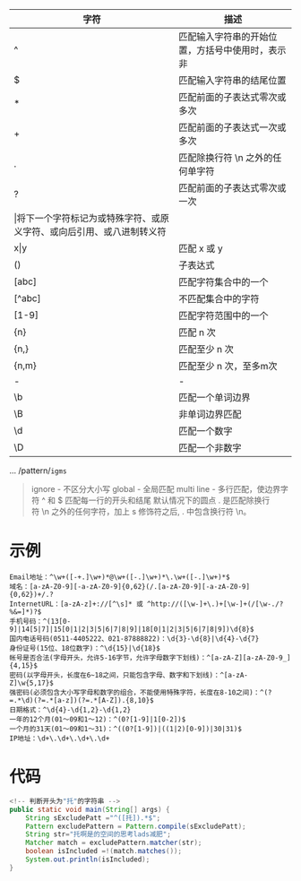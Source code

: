 |字符|描述|
|-|-|
|^|匹配输入字符串的开始位置，方括号中使用时，表示非|
|$|匹配输入字符串的结尾位置|
|\*|匹配前面的子表达式零次或多次|
|+|匹配前面的子表达式一次或多次|
|.|匹配除换行符 \\n 之外的任何单字符|
|?|匹配前面的子表达式零次或一次|
|\\|将下一个字符标记为或特殊字符、或原义字符、或向后引用、或八进制转义符|
|x\|y|匹配 x 或 y|
|()|子表达式|
|[abc]|匹配字符集合中的一个|
|\[^abc\]|不匹配集合中的字符|
|[1-9]|匹配字符范围中的一个|
|{n}|匹配 n 次|
|{n,}|匹配至少 n 次|
|{n,m}|匹配至少 n 次，至多m次|
|-|-|
|\\b|匹配一个单词边界|
|\\B|非单词边界匹配|
|\\d|匹配一个数字|
|\\D|匹配一个非数字|
...
/pattern/`igms`
  
>ignore - 不区分大小写
>global - 全局匹配
>multi line - 多行匹配，使边界字符 ^ 和 $ 匹配每一行的开头和结尾
>默认情况下的圆点 . 是匹配除换行符 \n 之外的任何字符，加上 s 修饰符之后, . 中包含换行符 \\n。

# 示例
```console
Email地址：^\w+([-+.]\w+)*@\w+([-.]\w+)*\.\w+([-.]\w+)*$
域名：[a-zA-Z0-9][-a-zA-Z0-9]{0,62}(/.[a-zA-Z0-9][-a-zA-Z0-9]{0,62})+/.?
InternetURL：[a-zA-z]+://[^\s]* 或 ^http://([\w-]+\.)+[\w-]+(/[\w-./?%&=]*)?$
手机号码：^(13[0-9]|14[5|7]|15[0|1|2|3|5|6|7|8|9]|18[0|1|2|3|5|6|7|8|9])\d{8}$
国内电话号码(0511-4405222、021-87888822)：\d{3}-\d{8}|\d{4}-\d{7}
身份证号(15位、18位数字)：^\d{15}|\d{18}$
帐号是否合法(字母开头，允许5-16字节，允许字母数字下划线)：^[a-zA-Z][a-zA-Z0-9_]{4,15}$
密码(以字母开头，长度在6~18之间，只能包含字母、数字和下划线)：^[a-zA-Z]\w{5,17}$
强密码(必须包含大小写字母和数字的组合，不能使用特殊字符，长度在8-10之间)：^(?=.*\d)(?=.*[a-z])(?=.*[A-Z]).{8,10}$
日期格式：^\d{4}-\d{1,2}-\d{1,2}
一年的12个月(01～09和1～12)：^(0?[1-9]|1[0-2])$
一个月的31天(01～09和1～31)：^((0?[1-9])|((1|2)[0-9])|30|31)$
IP地址：\d+\.\d+\.\d+\.\d+ 
```

# 代码
```java
<!-- 判断开头为"托"的字符串 -->
public static void main(String[] args) {
	String sExcludePatt ="^([托]).*$";
	Pattern excludePattern = Pattern.compile(sExcludePatt);
	String str="托啊是的空间的思考lads减肥";
	Matcher match = excludePattern.matcher(str);
	boolean isIncluded =!(match.matches());
	System.out.println(isIncluded);
}
```